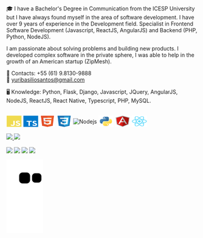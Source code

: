 🎓 I have a Bachelor's Degree in Communication from the ICESP University but I have always found myself in the area of software development. I have over 9 years of experience in the Development field. Specialist in Frontend Software Development (Javascript, ReactJS, AngularJS) and Backend (PHP, Python, NodeJS).

I am passionate about solving problems and building new products. I developed complex software in the private sphere, I was able to help in the growth of an American startup (ZipMesh).

📱 Contacts: +55 (61) 9.8130-9888 <br>
📧 yuribasiliosantos@gmail.com 

🖥 Knowledge: Python, Flask, Django, Javascript, JQuery, AngularJS, NodeJS, ReactJS, React Native, Typescript, PHP, MySQL.

<div style="display: inline_block"><br>
  
  <img align="center" alt="Javascript" height="30" width="40" src="https://raw.githubusercontent.com/devicons/devicon/master/icons/javascript/javascript-plain.svg">
  
  <img align="center" alt="Typescript" height="30" width="40" src="https://raw.githubusercontent.com/devicons/devicon/master/icons/typescript/typescript-plain.svg">
  
  <img align="center" alt="Html5" height="30" width="40" src="https://raw.githubusercontent.com/devicons/devicon/master/icons/html5/html5-original.svg">
  
  <img align="center" alt="Css3" height="30" width="40" src="https://raw.githubusercontent.com/devicons/devicon/master/icons/css3/css3-original.svg">
  
  <img align="center" alt="Nodejs" height="30" width="40" src="https://cdn.jsdelivr.net/gh/devicons/devicon/icons/nodejs/nodejs-original.svg">

  <img align="center" alt="Python" height="30" width="40" src="https://raw.githubusercontent.com/devicons/devicon/master/icons/python/python-original.svg">

  <img align="center" alt="Angular" height="30" width="40" src="https://raw.githubusercontent.com/devicons/devicon/master/icons/angularjs/angularjs-original.svg">

  <img align="center" alt="Reactjs" height="30" width="40" src="https://raw.githubusercontent.com/devicons/devicon/master/icons/react/react-original.svg">

</div>
<br>
<div>
<a href="https://github.com/yurinhoo">
<img height="180em" src="https://github-readme-stats.vercel.app/api/top-langs/?username=yurinhoo&layout=compact&langs_count=7&theme=dracula"/>
<img height="180em" src="https://github-readme-stats.vercel.app/api?username=yurinhoo&show_icons=true&theme=dracula&include_all_commits=true&count_private=true"/>
</div>

<br>

 <div> 
  <a href="https://www.instagram.com/yuribasilio/" target="_blank"><img src="https://img.shields.io/badge/-Instagram-%23E4405F?style=for-the-badge&logo=instagram&logoColor=white" target="_blank"></a>
  <a href = "mailto:yuribasiliosantos@gmail.com"><img src="https://img.shields.io/badge/-Gmail-%23333?style=for-the-badge&logo=gmail&logoColor=white" target="_blank"></a>
  <a href="https://www.linkedin.com/in/yuribasilio/" target="_blank"><img src="https://img.shields.io/badge/-LinkedIn-%230077B5?style=for-the-badge&logo=linkedin&logoColor=white" target="_blank"></a> 
  <a href="https://wa.me/5561981309888" target="_blank"><img src="https://img.shields.io/badge/WhatsApp-25D366?style=for-the-badge&logo=whatsapp&logoColor=white" target="_blank"></a>
 

   ![Git Snake dark](https://github.com/yurinhoo/yurinhoo/blob/34ed7d753afd9d1bd0ae394b2dae6152254803ac/github-contribution-grid-snake.svg)
 
</div>
